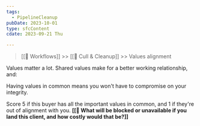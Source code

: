 ```yaml
---
tags:
  - PipelineCleanup
pubDate: 2023-10-01
type: sfcContent
cdate: 2023-09-21 Thu

---
```


> [[🔁 Workflows]] >> [[🧹 Cull & Cleanup]] >> Values alignment

Values matter a lot. Shared values make for a better working relationship, and:

Having values in common means you won't have to compromise on your integrity.

Score 5 if this buyer has all the important values in common, and 1 if they're out of alignment with you. 
**[[🚧 What will be blocked or unavailable if you land this client, and how costly would that be?]]**